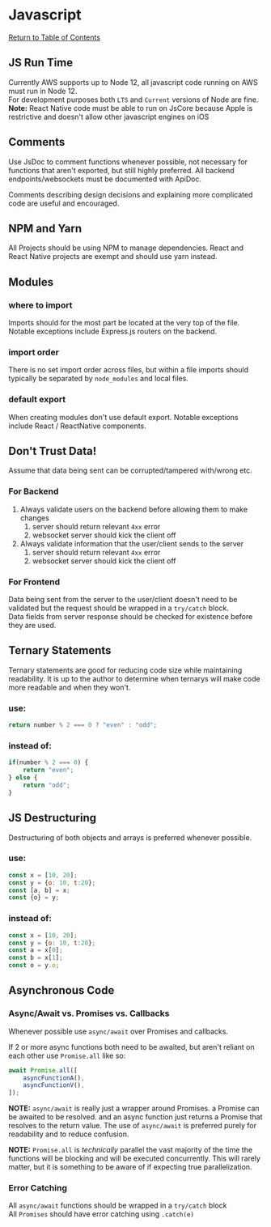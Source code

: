 # Javascript

[Return to Table of Contents](/README.md)

## **JS Run Time**

Currently AWS supports up to Node 12, all javascript code running on AWS must run in Node 12.  
For development purposes both `LTS` and `Current` versions of Node are fine.  
**Note:** React Native code must be able to run on JsCore because Apple is restrictive and doesn't allow other javascript engines on iOS

## **Comments**

Use JsDoc to comment functions whenever possible, not necessary for functions that aren't exported, but still highly preferred. All backend endpoints/websockets must be documented with ApiDoc.

Comments describing design decisions and explaining more complicated code are useful and encouraged.

## **NPM and Yarn**

All Projects should be using NPM to manage dependencies. React and React Native projects are exempt and should use yarn instead.

## **Modules**

### **where to import**

Imports should for the most part be located at the very top of the file. Notable exceptions include Express.js routers on the backend.

### **import order**

There is no set import order across files, but within a file imports should typically be separated by `node_modules` and local files.

### **default export**

When creating modules don't use default export. Notable exceptions include React / ReactNative components.

## **Don't Trust Data!**

Assume that data being sent can be corrupted/tampered with/wrong etc.

### **For Backend**

1. Always validate users on the backend before allowing them to make changes
    1. server should return relevant `4xx` error
    2. websocket server should kick the client off
2. Always validate information that the user/client sends to the server
    1. server should return relevant `4xx` error
    2. websocket server should kick the client off

### **For Frontend**

Data being sent from the server to the user/client doesn't need to be validated but the request should be wrapped in a `try/catch` block.  
Data fields from server response should be checked for existence before they are used.

## **Ternary Statements**

Ternary statements are good for reducing code size while maintaining readability. It is up to the author to determine when ternarys will make code more readable and when they won't.  

### **use:**

```javascript
return number % 2 === 0 ? "even" : "odd";
```

### **instead of:**

```javascript
if(number % 2 === 0) {
    return "even";
} else {
    return "odd";
}
```

## **JS Destructuring**

Destructuring of both objects and arrays is preferred whenever possible.

### **use:**

```javascript
const x = [10, 20];
const y = {o: 10, t:20};
const [a, b] = x;
const {o} = y;
```

### **instead of:**

```javascript
const x = [10, 20];
const y = {o: 10, t:20};
const a = x[0];
const b = x[1];
const o = y.o;
```

## **Asynchronous Code**

### **Async/Await vs. Promises vs. Callbacks**

Whenever possible use `async/await` over Promises and callbacks.

If 2 or more async functions both need to be awaited, but aren't reliant on each other use `Promise.all` like so:

```javascript
await Promise.all([
    asyncFunctionA(),
    asyncFunctionV(),
]);
```

**NOTE:** `async/await` is really just a wrapper around Promises. a Promise can be awaited to be resolved. and an async function just returns a Promise that resolves to the return value. The use of `async/await` is preferred purely for readability and to reduce confusion.

**NOTE:** `Promise.all` is *technically* parallel the vast majority of the time the functions will be blocking and will be executed concurrently. This will rarely matter, but it is something to be aware of if expecting true parallelization.

### **Error Catching**

All `async/await` functions should be wrapped in a `try/catch` block  
All `Promises` should have error catching using `.catch(e)`


